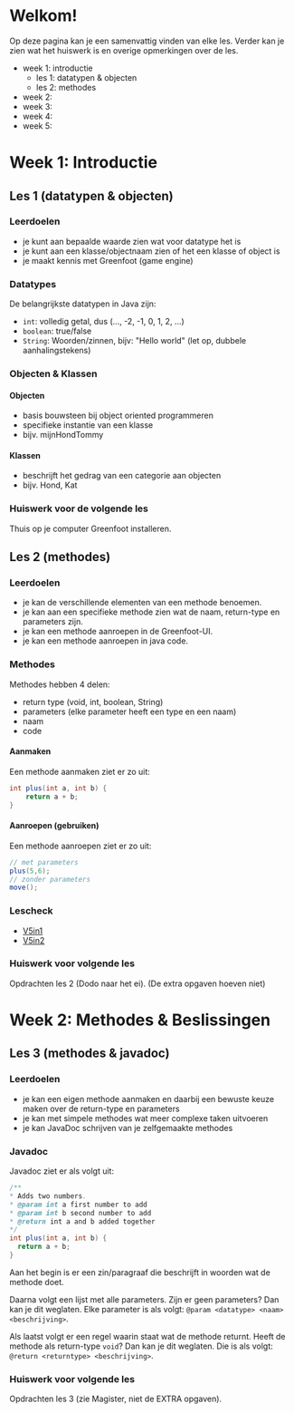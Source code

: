 # Welkom!

Op deze pagina kan je een samenvattig vinden van elke les. Verder kan je zien wat het huiswerk is en overige opmerkingen over de les.

- week 1: introductie
    - les 1: datatypen & objecten
    - les 2: methodes
- week 2: 
- week 3:
- week 4:
- week 5:

# Week 1: Introductie
## Les 1 (datatypen & objecten)

### Leerdoelen
- je kunt aan bepaalde waarde zien wat voor datatype het is
- je kunt aan een klasse/objectnaam zien of het een klasse of object is
- je maakt kennis met Greenfoot (game engine)

### Datatypes
De belangrijkste datatypen in Java zijn:
- `int`: volledig getal, dus (..., -2, -1, 0, 1, 2, ...)
- `boolean`: true/false
- `String`: Woorden/zinnen, bijv: "Hello world" (let op, dubbele aanhalingstekens)

### Objecten & Klassen
#### Objecten
- basis bouwsteen bij object oriented programmeren
- specifieke instantie van een klasse
- bijv. mijnHondTommy

#### Klassen
- beschrijft het gedrag van een categorie aan objecten
- bijv. Hond, Kat

### Huiswerk voor de volgende les
Thuis op je computer Greenfoot installeren.

## Les 2 (methodes)

### Leerdoelen
- je kan de verschillende elementen van een methode benoemen.
- je kan aan een specifieke methode zien wat de naam, return-type en  parameters zijn.
- je kan een methode aanroepen in de Greenfoot-UI.
- je kan een methode aanroepen in java code.

### Methodes

Methodes hebben 4 delen:
- return type (void, int, boolean, String)
- parameters (elke parameter heeft een type en een naam)
- naam
- code

#### Aanmaken

Een methode aanmaken ziet er zo uit:

```java
int plus(int a, int b) {
    return a + b;
}
```

#### Aanroepen (gebruiken)

Een methode aanroepen ziet er zo uit:

```java
// met parameters
plus(5,6);
// zonder parameters
move();
```

### Lescheck
- [V5in1](https://forms.gle/LqQKoRQH184xmVwu8)
- [V5in2](https://forms.gle/Thsmugy1AgHyvMc99)

### Huiswerk voor volgende les
Opdrachten les 2 (Dodo naar het ei). (De extra opgaven hoeven niet)

# Week 2: Methodes & Beslissingen
## Les 3 (methodes & javadoc)
### Leerdoelen
- je kan een eigen methode aanmaken en daarbij een bewuste keuze maken over de return-type en parameters
- je kan met simpele methodes wat meer complexe taken uitvoeren
- je kan JavaDoc schrijven van je zelfgemaakte methodes
### Javadoc
Javadoc ziet er als volgt uit:
```java
/**
* Adds two numbers.
* @param int a first number to add
* @param int b second number to add
* @return int a and b added together
*/
int plus(int a, int b) {
  return a + b;
}
```

Aan het begin is er een zin/paragraaf die beschrijft in woorden wat de methode doet. 

Daarna volgt een lijst met alle parameters. Zijn er geen parameters? Dan kan je dit weglaten. Elke parameter is als volgt: `@param <datatype> <naam> <beschrijving>`.


Als laatst volgt er een regel waarin staat wat de methode returnt. Heeft de methode als return-type `void`? Dan kan je dit weglaten. Die is als volgt: `@return <returntype> <beschrijving>`.

### Huiswerk voor volgende les
Opdrachten les 3 (zie Magister, niet de EXTRA opgaven).